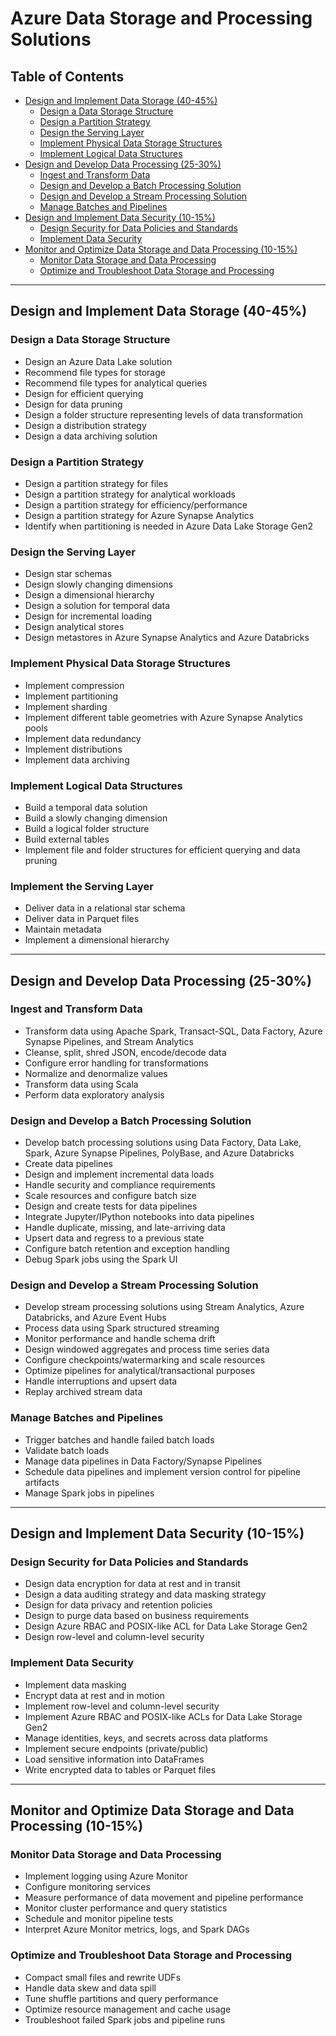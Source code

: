 # Azure Data Storage and Processing Solutions

## Table of Contents
- [Design and Implement Data Storage (40-45%)](#design-and-implement-data-storage-40-45)
  - [Design a Data Storage Structure](#design-a-data-storage-structure)
  - [Design a Partition Strategy](#design-a-partition-strategy)
  - [Design the Serving Layer](#design-the-serving-layer)
  - [Implement Physical Data Storage Structures](#implement-physical-data-storage-structures)
  - [Implement Logical Data Structures](#implement-logical-data-structures)
- [Design and Develop Data Processing (25-30%)](#design-and-develop-data-processing-25-30)
  - [Ingest and Transform Data](#ingest-and-transform-data)
  - [Design and Develop a Batch Processing Solution](#design-and-develop-a-batch-processing-solution)
  - [Design and Develop a Stream Processing Solution](#design-and-develop-a-stream-processing-solution)
  - [Manage Batches and Pipelines](#manage-batches-and-pipelines)
- [Design and Implement Data Security (10-15%)](#design-and-implement-data-security-10-15)
  - [Design Security for Data Policies and Standards](#design-security-for-data-policies-and-standards)
  - [Implement Data Security](#implement-data-security)
- [Monitor and Optimize Data Storage and Data Processing (10-15%)](#monitor-and-optimize-data-storage-and-data-processing-10-15)
  - [Monitor Data Storage and Data Processing](#monitor-data-storage-and-data-processing)
  - [Optimize and Troubleshoot Data Storage and Processing](#optimize-and-troubleshoot-data-storage-and-processing)

---

## Design and Implement Data Storage (40-45%)

### Design a Data Storage Structure
- Design an Azure Data Lake solution
- Recommend file types for storage
- Recommend file types for analytical queries
- Design for efficient querying
- Design for data pruning
- Design a folder structure representing levels of data transformation
- Design a distribution strategy
- Design a data archiving solution

### Design a Partition Strategy
- Design a partition strategy for files
- Design a partition strategy for analytical workloads
- Design a partition strategy for efficiency/performance
- Design a partition strategy for Azure Synapse Analytics
- Identify when partitioning is needed in Azure Data Lake Storage Gen2

### Design the Serving Layer
- Design star schemas
- Design slowly changing dimensions
- Design a dimensional hierarchy
- Design a solution for temporal data
- Design for incremental loading
- Design analytical stores
- Design metastores in Azure Synapse Analytics and Azure Databricks

### Implement Physical Data Storage Structures
- Implement compression
- Implement partitioning
- Implement sharding
- Implement different table geometries with Azure Synapse Analytics pools
- Implement data redundancy
- Implement distributions
- Implement data archiving

### Implement Logical Data Structures
- Build a temporal data solution
- Build a slowly changing dimension
- Build a logical folder structure
- Build external tables
- Implement file and folder structures for efficient querying and data pruning

### Implement the Serving Layer
- Deliver data in a relational star schema
- Deliver data in Parquet files
- Maintain metadata
- Implement a dimensional hierarchy

---

## Design and Develop Data Processing (25-30%)

### Ingest and Transform Data
- Transform data using Apache Spark, Transact-SQL, Data Factory, Azure Synapse Pipelines, and Stream Analytics
- Cleanse, split, shred JSON, encode/decode data
- Configure error handling for transformations
- Normalize and denormalize values
- Transform data using Scala
- Perform data exploratory analysis

### Design and Develop a Batch Processing Solution
- Develop batch processing solutions using Data Factory, Data Lake, Spark, Azure Synapse Pipelines, PolyBase, and Azure Databricks
- Create data pipelines
- Design and implement incremental data loads
- Handle security and compliance requirements
- Scale resources and configure batch size
- Design and create tests for data pipelines
- Integrate Jupyter/IPython notebooks into data pipelines
- Handle duplicate, missing, and late-arriving data
- Upsert data and regress to a previous state
- Configure batch retention and exception handling
- Debug Spark jobs using the Spark UI

### Design and Develop a Stream Processing Solution
- Develop stream processing solutions using Stream Analytics, Azure Databricks, and Azure Event Hubs
- Process data using Spark structured streaming
- Monitor performance and handle schema drift
- Design windowed aggregates and process time series data
- Configure checkpoints/watermarking and scale resources
- Optimize pipelines for analytical/transactional purposes
- Handle interruptions and upsert data
- Replay archived stream data

### Manage Batches and Pipelines
- Trigger batches and handle failed batch loads
- Validate batch loads
- Manage data pipelines in Data Factory/Synapse Pipelines
- Schedule data pipelines and implement version control for pipeline artifacts
- Manage Spark jobs in pipelines

---

## Design and Implement Data Security (10-15%)

### Design Security for Data Policies and Standards
- Design data encryption for data at rest and in transit
- Design a data auditing strategy and data masking strategy
- Design for data privacy and retention policies
- Design to purge data based on business requirements
- Design Azure RBAC and POSIX-like ACL for Data Lake Storage Gen2
- Design row-level and column-level security

### Implement Data Security
- Implement data masking
- Encrypt data at rest and in motion
- Implement row-level and column-level security
- Implement Azure RBAC and POSIX-like ACLs for Data Lake Storage Gen2
- Manage identities, keys, and secrets across data platforms
- Implement secure endpoints (private/public)
- Load sensitive information into DataFrames
- Write encrypted data to tables or Parquet files

---

## Monitor and Optimize Data Storage and Data Processing (10-15%)

### Monitor Data Storage and Data Processing
- Implement logging using Azure Monitor
- Configure monitoring services
- Measure performance of data movement and pipeline performance
- Monitor cluster performance and query statistics
- Schedule and monitor pipeline tests
- Interpret Azure Monitor metrics, logs, and Spark DAGs

### Optimize and Troubleshoot Data Storage and Processing
- Compact small files and rewrite UDFs
- Handle data skew and data spill
- Tune shuffle partitions and query performance
- Optimize resource management and cache usage
- Troubleshoot failed Spark jobs and pipeline runs
